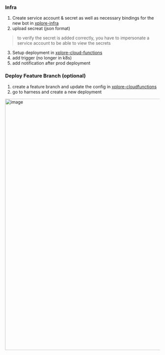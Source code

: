 ### Infra
1. Create service account & secret as well as necessary bindings for the new bot in [xplore-infra](https://github.com/anzx/xplore-infra/tree/master/terraform/common)
2. upload secreat (json format)
  > to verify the secret is added correctly, you have to impersonate a service account to be able to view the secrets
3. Setup deployment in [xplore-cloud-functions](https://github.com/anzx/xplore-cloud-functions/blob/master/common.libsonnet)
4. add trigger (no longer in k8s)
5. add notification after prod deployment

### Deploy Feature Branch (optional)
1. create a feature branch and update the config in [xplore-cloudfunctions](https://github.com/anzx/xplore-cloud-functions/blob/master/versions/versions.libsonnet)
2. go to harness and create a new deployment
<img width="819" alt="image" src="https://github.com/anzx-celine/notes/assets/116605930/2f8affea-d0a6-43d7-9d42-710c64b925f7">
 
